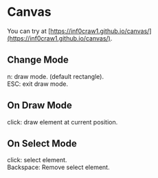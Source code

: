# Canvas
You can try at [https://inf0craw1.github.io/canvas/](https://inf0craw1.github.io/canvas/).

## Change Mode
n: draw mode. (default rectangle).  
ESC: exit draw mode.  

## On Draw Mode
click: draw element at current position.  

## On Select Mode
click: select element.  
Backspace: Remove select element.  

